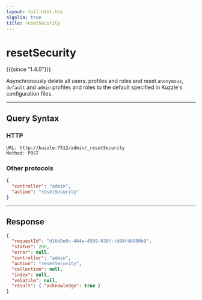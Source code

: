 ```yaml
---
layout: full.html.hbs
algolia: true
title: resetSecurity
---
```


# resetSecurity

{{{since "1.4.0"}}}

Asynchronously delete all users, profiles and roles and reset `anonymous`, `default` and `admin` profiles and roles to the default specified in Kuzzle's configuration files.

---

## Query Syntax

### HTTP

```http
URL: http://kuzzle:7512/admin/_resetSecurity
Method: POST
```

### Other protocols


```json
{
  "controller": "admin",
  "action": "resetSecurity"
}
```

---

## Response

```json
{
  "requestId": "d16d5e8c-464a-4589-938f-fd84f46080b9",
  "status": 200,
  "error": null,
  "controller": "admin",
  "action": "resetSecurity",
  "collection": null,
  "index": null,
  "volatile": null,
  "result": { "acknowledge": true }
}
```
